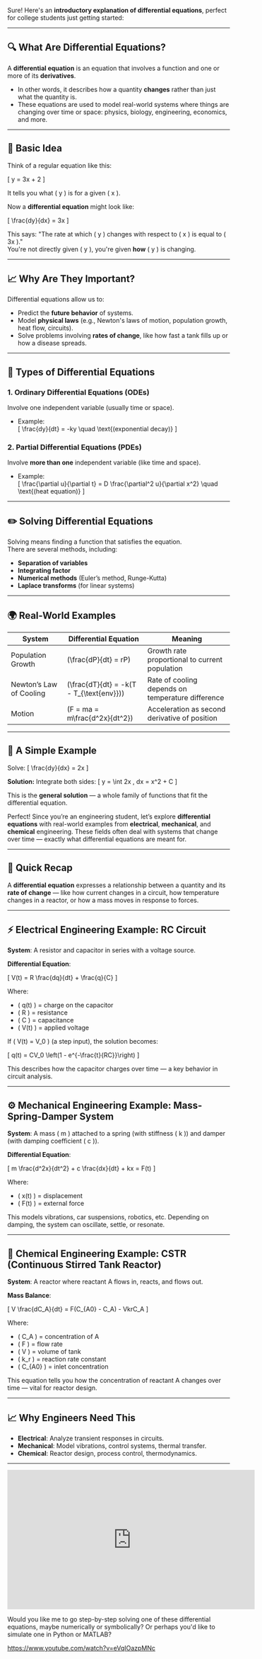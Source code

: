 Sure! Here's an **introductory explanation of differential equations**, perfect for college students just getting started:

---

## 🔍 What Are Differential Equations?

A **differential equation** is an equation that involves a function and one or more of its **derivatives**.

- In other words, it describes how a quantity **changes** rather than just what the quantity is.
- These equations are used to model real-world systems where things are changing over time or space: physics, biology, engineering, economics, and more.

---

## 🧠 Basic Idea

Think of a regular equation like this:

\[
y = 3x + 2
\]

It tells you what \( y \) is for a given \( x \).

Now a **differential equation** might look like:

\[
\frac{dy}{dx} = 3x
\]

This says: "The rate at which \( y \) changes with respect to \( x \) is equal to \( 3x \)."  
You're not directly given \( y \), you're given **how** \( y \) is changing.

---

## 📈 Why Are They Important?

Differential equations allow us to:

- Predict the **future behavior** of systems.
- Model **physical laws** (e.g., Newton's laws of motion, population growth, heat flow, circuits).
- Solve problems involving **rates of change**, like how fast a tank fills up or how a disease spreads.

---

## 🧮 Types of Differential Equations

### 1. **Ordinary Differential Equations (ODEs)**  
Involve one independent variable (usually time or space).

- Example:  
  \[
  \frac{dy}{dt} = -ky \quad \text{(exponential decay)}
  \]

### 2. **Partial Differential Equations (PDEs)**  
Involve **more than one** independent variable (like time and space).

- Example:  
  \[
  \frac{\partial u}{\partial t} = D \frac{\partial^2 u}{\partial x^2} \quad \text{(heat equation)}
  \]

---

## ✏️ Solving Differential Equations

Solving means finding a function that satisfies the equation.  
There are several methods, including:

- **Separation of variables**
- **Integrating factor**
- **Numerical methods** (Euler’s method, Runge-Kutta)
- **Laplace transforms** (for linear systems)

---

## 🌍 Real-World Examples

| System | Differential Equation | Meaning |
|--------|------------------------|---------|
| Population Growth | \(\frac{dP}{dt} = rP\) | Growth rate proportional to current population |
| Newton’s Law of Cooling | \(\frac{dT}{dt} = -k(T - T_{\text{env}})\) | Rate of cooling depends on temperature difference |
| Motion | \(F = ma = m\frac{d^2x}{dt^2}\) | Acceleration as second derivative of position |

---

## 🚀 A Simple Example

Solve:
\[
\frac{dy}{dx} = 2x
\]

**Solution:**
Integrate both sides:
\[
y = \int 2x \, dx = x^2 + C
\]

This is the **general solution** — a whole family of functions that fit the differential equation.

Perfect! Since you’re an engineering student, let’s explore **differential equations** with real-world examples from **electrical**, **mechanical**, and **chemical** engineering. These fields often deal with systems that change over time — exactly what differential equations are meant for.

---

## 🧠 Quick Recap

A **differential equation** expresses a relationship between a quantity and its **rate of change** — like how current changes in a circuit, how temperature changes in a reactor, or how a mass moves in response to forces.

---

## ⚡ Electrical Engineering Example: **RC Circuit**

**System**: A resistor and capacitor in series with a voltage source.

**Differential Equation**:

\[
V(t) = R \frac{dq}{dt} + \frac{q}{C}
\]

Where:
- \( q(t) \) = charge on the capacitor
- \( R \) = resistance
- \( C \) = capacitance
- \( V(t) \) = applied voltage

If \( V(t) = V_0 \) (a step input), the solution becomes:

\[
q(t) = CV_0 \left(1 - e^{-\frac{t}{RC}}\right)
\]

This describes how the capacitor charges over time — a key behavior in circuit analysis.

---

## ⚙️ Mechanical Engineering Example: **Mass-Spring-Damper System**

**System**: A mass \( m \) attached to a spring (with stiffness \( k \)) and damper (with damping coefficient \( c \)).

**Differential Equation**:

\[
m \frac{d^2x}{dt^2} + c \frac{dx}{dt} + kx = F(t)
\]

Where:
- \( x(t) \) = displacement
- \( F(t) \) = external force

This models vibrations, car suspensions, robotics, etc. Depending on damping, the system can oscillate, settle, or resonate.

---

## 🧪 Chemical Engineering Example: **CSTR (Continuous Stirred Tank Reactor)**

**System**: A reactor where reactant A flows in, reacts, and flows out.

**Mass Balance**:

\[
V \frac{dC_A}{dt} = F(C_{A0} - C_A) - VkrC_A
\]

Where:
- \( C_A \) = concentration of A
- \( F \) = flow rate
- \( V \) = volume of tank
- \( k_r \) = reaction rate constant
- \( C_{A0} \) = inlet concentration

This equation tells you how the concentration of reactant A changes over time — vital for reactor design.

---

## 📈 Why Engineers Need This

- **Electrical**: Analyze transient responses in circuits.
- **Mechanical**: Model vibrations, control systems, thermal transfer.
- **Chemical**: Reactor design, process control, thermodynamics.

---

<iframe width="560" height="315" src="https://www.youtube.com/embed/eVqIOazpMNc?si=t--Z5KT7eayzJdd9" title="YouTube video player" frameborder="0" allow="accelerometer; autoplay; clipboard-write; encrypted-media; gyroscope; picture-in-picture; web-share" referrerpolicy="strict-origin-when-cross-origin" allowfullscreen></iframe>

Would you like me to go step-by-step solving one of these differential equations, maybe numerically or symbolically? Or perhaps you'd like to simulate one in Python or MATLAB?



https://www.youtube.com/watch?v=eVqIOazpMNc
